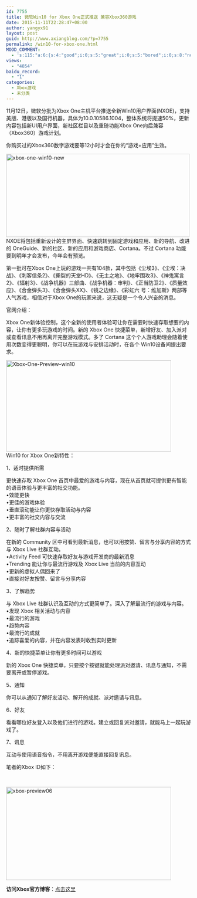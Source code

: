 ```yaml
---
id: 7755
title: 微软Win10 for Xbox One正式推送 兼容Xbox360游戏
date: 2015-11-11T22:28:47+08:00
author: yangyx91
layout: post
guid: http://www.axiangblog.com/?p=7755
permalink: /win10-for-xbox-one.html
MOOD_COMMENT:
  - 's:115:"a:6:{s:4:"good";i:0;s:5:"great";i:0;s:5:"bored";i:0;s:8:"nonsense";i:0;s:13:"notunderstand";i:0;s:7:"passing";i:0;}";'
views:
  - "4854"
baidu_record:
  - "1"
categories:
  - Xbox游戏
  - 未分类
---
```

11月12日，微软分批为Xbox One主机平台推送全新Win10用户界面(NXOE)，支持美版、港版以及国行机器，具体为10.0.10586.1004，整体系统将提速50%，更新内容包括新UI用户界面，新社区栏目以及重磅功能Xbox One向后兼容（Xbox360）游戏计划。

你购买过的Xbox360数字游戏要等12小时才会在你的“游戏+应用”生效。

<a href="http://www.axiangblog.com/wp-content/uploads/2015/10/xbox-one-win10-new.jpg" target="_blank"  rel="nofollow" ><img loading="lazy" class="aligncenter size-full wp-image-8260" src="http://www.axiangblog.com/wp-content/uploads/2015/10/xbox-one-win10-new.jpg" alt="xbox-one-win10-new" width="500" height="227" /></a><!--more-->NXOE将包括重新设计的主屏界面、快速跳转到固定游戏和应用、新的导航、改进的 OneGuide、新的社区、新的应用和游戏商店、Cortana。不过 Cortana 功能要到明年才会发布，今年会有预览。

第一批可在Xbox One上玩的游戏一共有104款，其中包括《尘埃3》、《尘埃：决战》、《刺客信条2》、《撕裂的天堂HD》、《无主之地》、《地牢围攻3》、《神鬼寓言 2》、《辐射3》、《战争机器》三部曲、《战争机器：审判》、《正当防卫2》、《质量效应》、《合金弹头3》、《合金弹头XX》、《镜之边缘》、《彩虹六 号：维加斯》两部等人气游戏，相信对于Xbox One的玩家来说，这无疑是一个令人兴奋的消息。

官网介绍：

Xbox One新体验控制，这个全新的使用者体验可让你在需要时快速存取想要的内容，让你有更多玩游戏的时间。新的 Xbox One 快捷菜单，新增好友、加入派对或查看讯息不用再离开完整游戏模式。多了 Cortana 这个个人游戏助理会随着使用次数变得更聪明，你可以在玩游戏与安排活动时，在各个 Win10设备间提出要求。

<a href="http://www.axiangblog.com/wp-content/uploads/2015/09/Xbox-One-Preview-win10.jpg" target="_blank"  rel="nofollow" ><img loading="lazy" class="aligncenter size-full wp-image-7756" src="http://www.axiangblog.com/wp-content/uploads/2015/09/Xbox-One-Preview-win10.jpg" alt="Xbox-One-Preview-win10" width="450" height="249" /></a>  
Win10 for Xbox One新特性：

1、适时提供所需

更快速存取 Xbox One 首页中最爱的游戏与内容，现在从首页就可提供更有智能的语音体验与更丰富的社交功能。  
•效能更快  
•更佳的游戏体验  
•垂直滚动能让你更快存取活动与内容  
•更丰富的社交内容与交流

2、随时了解社群内容与活动

在新的 Community 区中可看到最新消息，也可以用按赞、留言与分享内容的方式与 Xbox Live 社群互动。  
•Activity Feed 可快速存取好友与游戏开发商的最新消息  
•Trending 能让你与最流行游戏及 Xbox Live 当前的内容互动  
•更新的虚拟人偶回来了  
•直接对好友按赞、留言与分享内容

3、了解趋势

与 Xbox Live 社群认识及互动的方式更简单了。深入了解最流行的游戏与内容。  
•发现 Xbox 相关活动与内容  
•最流行的游戏  
•趋势内容  
•最流行的成就  
•追踪喜爱的内容，并在内容发表时收到实时更新

4、新的快捷菜单让你有更多时间可以游戏

新的 Xbox One 快捷菜单，只要按个按键就能处理派对邀请、讯息与通知，不需要离开或暂停游戏。

5、通知

你可以从通知了解好友活动、解开的成就、派对邀请与讯息。

6、好友

看看哪位好友登入以及他们进行的游戏。建立或回复派对邀请，就能马上一起玩游戏了。

7、讯息

互动与使用语音指令，不用离开游戏便能直接回复讯息。

笔者的Xbox ID如下：

&nbsp;

<a href="http://www.axiangblog.com/wp-content/uploads/2015/08/xbox-preview06.jpg" target="_blank"  rel="nofollow" ><img loading="lazy" class="aligncenter size-full wp-image-7660" src="http://www.axiangblog.com/wp-content/uploads/2015/08/xbox-preview06.jpg" alt="xbox-preview06" width="450" height="254" /></a>

**访问Xbox官方博客**：<a href="http://www.xbox.com/zh-tw/xbox-one/experience" target="_blank" rel="nofollow" >点击这里</a>